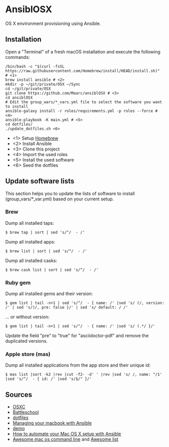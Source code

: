 # AnsiblOSX

OS X environment provisioning using Ansible.

## Installation

Open a "Terminal" of a fresh macOS installation and execute the following commands:


```
/bin/bash -c "$(curl -fsSL https://raw.githubusercontent.com/Homebrew/install/HEAD/install.sh)"  # <1>
brew install ansible # <2>
mkdir -p ~/git/private/OSX ~/Sync
cd ~/git/private/OSX
git clone https://github.com/Maarc/ansiblOSX # <3>
cd ansiblOSX
# Edit the group_wars/*_vars.yml file to select the software you want to install
ansible-galaxy install -r roles/requirements.yml -p roles --force # <4>
ansible-playbook -K main.yml # <5>
cd dotfiles/
./update_dotfiles.sh <6>
```

* <1> Setup [Homebrew](http://brew.sh/)
* <2> Install Ansible
* <3> Clone this project
* <4> Import the used roles
* <5> Install the used software
* <6> Seed the dotfiles

## Update software lists

This section helps you to update the lists of software to install (group_vars/*_var.yml) based on your current setup.

### Brew

Dump all installed taps:

    $ brew tap | sort | sed 's/^/  - /'

Dump all installed apps:

    $ brew list | sort | sed 's/^/  - /'

Dump all installed casks:

    $ brew cask list | sort | sed 's/^/  - /'


### Ruby gem

Dump all installed gems and their version:

    $ gem list | tail -n+1 | sed 's/^/  - { name: /' |sed 's/ (/, version: /' | sed 's/)/, pre: false }/' | sed 's/ default: / /'

... or without version:

    $ gem list | tail -n+1 | sed 's/^/  - { name: /' |sed 's/ (.*/ }/'

Update the field "pre" to "true" for "asciidoctor-pdf" and remove the duplicated versions.


### Apple store (mas)

Dump all installed applications from the app store and their unique id:

    $ mas list |sort -k2 |rev |cut -f2- -d' ' |rev |sed 's/ /, name: "/1' |sed 's/^/  - { id: /' |sed 's/$/" }/'


## Sources

* [OSXC](https://osxc.github.io/)
* [Battleschool](https://github.com/spencergibb/battleschool)
* [dotfiles](https://github.com/ricbra/dotfiles)
* [Managing your macbook with Ansible](http://blog.james-carr.org/2016/03/29/managing-your-macbook-with-ansible/)
* [demo](https://github.com/jamescarr/ansible-mac-demo)
* [How to automate your Mac OS X setup with Ansible](https://blog.vandenbrand.org/2016/01/04/how-to-automate-your-mac-os-x-setup-with-ansible/)
* [Awesome mac os command line](https://github.com/herrbischoff/awesome-osx-command-line) and [Awesome list](https://github.com/sindresorhus/awesome)
